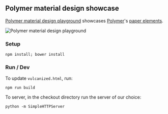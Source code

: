 ## Polymer material design  showcase

[Polymer material design playground](https://ebidel.github.io/material-playground/) showcases [Polymer](https://www.polymer-project.org/1.0/)'s [paper elements](https://elements.polymer-project.org/browse?package=paper-elements).

![Polymer material design playground](https://user-images.githubusercontent.com/5948271/29234225-57bc4b48-7eaa-11e7-9c73-1a72fe20aa75.png)

### Setup

    npm install; bower install

### Run / Dev

To update `vulcanized.html`, run:

    npm run build

To server, in the checkout directory run the server of our choice:

    python -m SimpleHTTPServer

